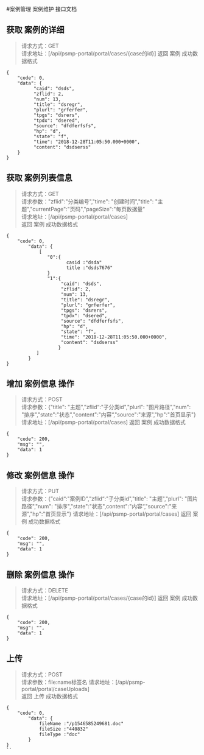#案例管理   案例维护  接口文档 
## 获取  案例的详细
> 请求方式：GET  
> 请求地址：[/api/psmp-portal/portal/cases/{case的id}] 
返回 案例 成功数据格式
```
{
    "code": 0,
    "data": {
          "caid": "dsds",
          "zflid": 2,
          "num": 13,
          "title": "dsregr",
          "plurl": "grferfer",
          "tpgs": "dsrers",
          "tpdx": "dsered",
          "source": "dfdferfsfs",
          "hp": "d",
          "state": "f",
          "time": "2018-12-28T11:05:50.000+0000",
          "content": "dsdserss"
    }
}
```
## 获取  案例列表信息
> 请求方式：GET  
> 请求参数："zflid":"分类编号","time": "创建时间","title": "主题","currentPage":"页码","pageSize":"每页数据量"   
> 请求地址：[/api/psmp-portal/portal/cases]  
返回  案例  成功数据格式 
```
{
    "code": 0,
        "data": {
            [
               "0":{
                      casid :"dsda"
                      title :"dsds7676"
               }
               "1":{
                    "caid": "dsds",
                    "zflid": 2,
                    "num": 13,
                    "title": "dsregr",
                    "plurl": "grferfer",
                    "tpgs": "dsrers",
                    "tpdx": "dsered",
                    "source": "dfdferfsfs",
                    "hp": "d",
                    "state": "f",
                    "time": "2018-12-28T11:05:50.000+0000",
                    "content": "dsdserss"
                   }
           ]
        }
}
```
## 增加   案例信息  操作   
> 请求方式：POST   
> 请求参数：{"title": "主题",”zflid“:"子分类id","plurl": "图片路径","num": "排序","state":"状态","content":"内容“,"source":"来源","hp":"首页显示"}
> 请求地址：[/api/psmp-portal/portal/cases]
返回  案例  成功数据格式
```
{
    "code": 200,
    "msg": "",
    "data": 1
}
```
## 修改   案例信息  操作   
> 请求方式：PUT   
> 请求参数：{”caid“:"案例ID",”zflid“:"子分类id","title": "主题","plurl": "图片路径","num": "排序","state":"状态",content":"内容“,"source":"来源","hp":"首页显示"}
> 请求地址：[/api/psmp-portal/portal/cases]
返回  案例  成功数据格式
```
{
    "code": 200,
    "msg": "",
    "data": 1
}
```
## 删除   案例信息  操作   
> 请求方式：DELETE   
> 请求地址：[/api/psmp-portal/portal/cases/{case的id}]
返回  案例  成功数据格式
```
{
    "code": 200,
    "msg": "",
    "data": 1
}
```
## 上传
> 请求方式：POST  
> 请求参数：file:name标签名
> 请求地址：[/api/psmp-portal/portal/caseUploads]  
返回  上传  成功数据格式 
```
{
    "code": 0,
        "data": {
            fileName :"/p1546585249681.doc"
            fileSize :"440832"
            fileType :"doc"
        }
}
``
